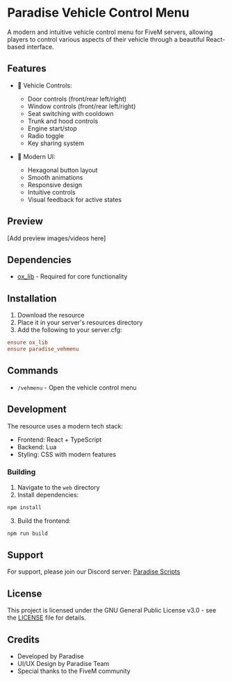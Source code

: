 # Paradise Vehicle Control Menu

A modern and intuitive vehicle control menu for FiveM servers, allowing players to control various aspects of their vehicle through a beautiful React-based interface.

## Features

- 🚗 Vehicle Controls:
  - Door controls (front/rear left/right)
  - Window controls (front/rear left/right)
  - Seat switching with cooldown
  - Trunk and hood controls
  - Engine start/stop
  - Radio toggle
  - Key sharing system

- 🎨 Modern UI:
  - Hexagonal button layout
  - Smooth animations
  - Responsive design
  - Intuitive controls
  - Visual feedback for active states

## Preview

[Add preview images/videos here]

## Dependencies

- [ox_lib](https://github.com/overextended/ox_lib) - Required for core functionality

## Installation

1. Download the resource
2. Place it in your server's resources directory
3. Add the following to your server.cfg:
```cfg
ensure ox_lib
ensure paradise_vehmenu
```

## Commands

- `/vehmenu` - Open the vehicle control menu

## Development

The resource uses a modern tech stack:
- Frontend: React + TypeScript
- Backend: Lua
- Styling: CSS with modern features

### Building

1. Navigate to the `web` directory
2. Install dependencies:
```bash
npm install
```
3. Build the frontend:
```bash
npm run build
```

## Support

For support, please join our Discord server: [Paradise Scripts](https://discord.gg/cU4te7RQxp)

## License

This project is licensed under the GNU General Public License v3.0 - see the [LICENSE](LICENSE) file for details.

## Credits

- Developed by Paradise
- UI/UX Design by Paradise Team
- Special thanks to the FiveM community
